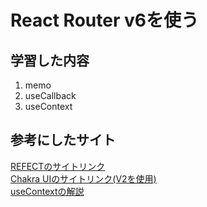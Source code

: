 # React Router v6を使う
## 学習した内容
1. memo
2. useCallback
3. useContext

## 参考にしたサイト

[REFECTのサイトリンク](https://reffect.co.jp/react/react-router-6)<br>
[Chakra UIのサイトリンク(V2を使用)](https://chakra-ui.com/getting-started)<br>
[useContextの解説](https://reffect.co.jp/react/react-usecontext-understanding)
